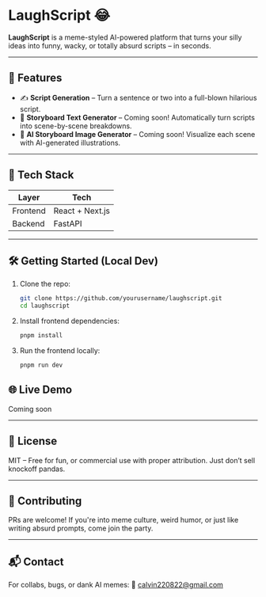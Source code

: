 # LaughScript 😂

**LaughScript** is a meme-styled AI-powered platform that turns your silly ideas into funny, wacky, or totally absurd scripts – in seconds.

---

## 🚀 Features

- ✍️ **Script Generation** – Turn a sentence or two into a full-blown hilarious script.
- 📄 **Storyboard Text Generator** – Coming soon! Automatically turn scripts into scene-by-scene breakdowns.
- 🎨 **AI Storyboard Image Generator** – Coming soon! Visualize each scene with AI-generated illustrations.

---

## 🧠 Tech Stack

| Layer     | Tech                            |
|-----------|---------------------------------|
| Frontend  | React + Next.js                 |
| Backend   | FastAPI |

---

## 🛠️ Getting Started (Local Dev)

1. Clone the repo:
   ```bash
   git clone https://github.com/yourusername/laughscript.git
   cd laughscript
   ```

2. Install frontend dependencies:

   ```bash
   pnpm install
   ```

3. Run the frontend locally:

   ```bash
   pnpm run dev
   ```

## 🌐 Live Demo

Coming soon

---

## 🧃 License

MIT – Free for fun, or commercial use with proper attribution. Just don’t sell knockoff pandas.

---

## 🤝 Contributing

PRs are welcome! If you're into meme culture, weird humor, or just like writing absurd prompts, come join the party.

---

## 📬 Contact

For collabs, bugs, or dank AI memes:
📮 [calvin220822@gmail.com](mailto:calvin220822@gmail.com)
